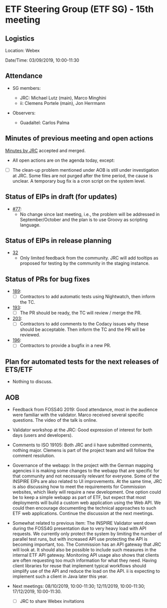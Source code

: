# ETF Steering Group (ETF SG) - 15th meeting

## Logistics

Location: Webex

Date/Time: 03/09/2019, 10:00-11:30

## Attendance

- SG members:
  - JRC: Michael Lutz (main), Marco Minghini
  - ii: Clemens Portele (main), Jon Herrmann

- Observers:
  - Guadaltel: Carlos Palma

## Minutes of previous meeting and open actions

[Minutes by JRC](https://github.com/etf-validator/governance/blob/master/Meetings/SG/20190718.md) accepted and merged.

- All open actions are on the agenda today, except:
- [ ] The clean-up problem mentioned under AOB is still under investigation at JRC. Some files are not purged after the time period, the cause is unclear. A temporary bug fix is a cron script on the system level.

## Status of EIPs in draft (for updates)

- [#77](https://github.com/etf-validator/governance/issues/77): 
  - No change since last meeting, i.e., the problem will be addressed in September/October and the plan is to use Groovy as scripting language.

## Status of EIPs in release planning

- [32](https://github.com/etf-validator/governance/issues/32)
  - Only limited feedback from the community. JRC will add tooltips as proposed for testing by the community in the staging instance.

## Status of PRs for bug fixes

- [189](https://github.com/etf-validator/etf-webapp/pull/189):
  - [ ] Contractors to add automatic tests using Nightwatch, then inform the TC.
  
- [193](https://github.com/etf-validator/etf-webapp/pull/193): 
  - [ ] The PR should be ready, the TC will review / merge the PR.
  
- [203](https://github.com/etf-validator/etf-webapp/pull/203): 
  - [ ] Contractors to add comments to the Codacy issues why these should be acceptable. Then inform the TC and the PR will be reviewed.
  
- [196](https://github.com/etf-validator/etf-webapp/pull/196):
  - [ ] Contractors to provide a bugfix in a new PR.
  
## Plan for automated tests for the next releases of ETS/ETF

- Nothing to discuss.

## AOB

- Feedback from FOSS4G 2019: Good attendance, most in the audience were familiar with the validator. Marco received several specific questions. The video of the talk is online. 

- Validator workshop at the JRC: Good expression of interest for both days (users and developers).

- Comments to ISO 19105: Both JRC and ii have submitted comments, nothing major. Clemens is part of the project team and will follow the comment resolution.

- Governance of the webapp: In the project with the German mapping agencies ii is making some changes to the webapp that are specific for that community and not necessarily relevant for everyone. Some of the INSPIRE EIPs are also related to UI improvements. At the same time, JRC is also discussing how to meet the requirements for Commission websites, which likely will require a new development. One option could be to keep a simple webapp as part of ETF, but expect that most deployments will build a custom web application using the Web API. We could then encourage documenting the technical approaches to such ETF web applications. Continue the discussion at the next meetings.

- Somewhat related to previous item: The INSPIRE Validator went down during the FOSS4G presentation due to very heavy load with API requests. We currently only protect the system by limiting the number of parallel test runs, but with increased API use protecting the API is becoming important, too. The Commission has an API gateway that JRC will look at. It should also be possible to include such measures in the internal ETF API gateway. Monitoring API usage also shows that clients are often requesting too much information for what they need.
Having client libraries for reuse that implement typical workflows should simplify use of the API and reduce the load on the API. ii is expecting to implement such a client in Java later this year.

- Next meetings: 08/10/2019, 10:00-11:30; 12/11/2019, 10:00-11:30; 17/12/2019, 10:00-11:30.
  - [ ] JRC to share Webex invitations
